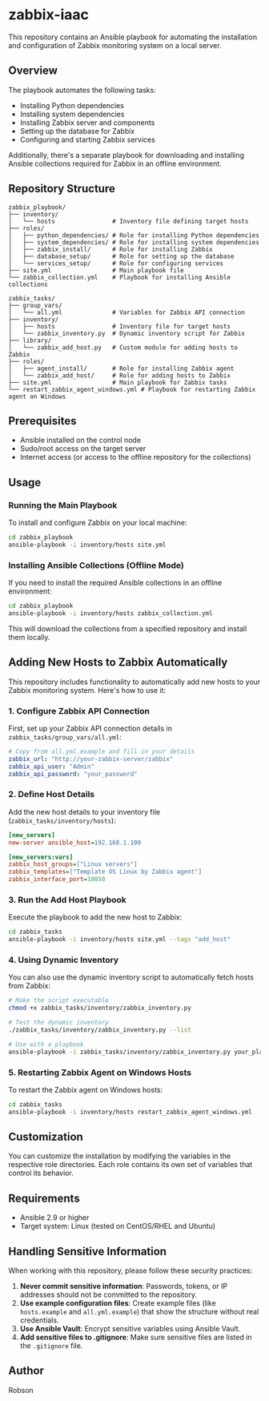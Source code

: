 # zabbix-iaac

This repository contains an Ansible playbook for automating the installation and configuration of Zabbix monitoring system on a local server.

## Overview

The playbook automates the following tasks:

- Installing Python dependencies
- Installing system dependencies
- Installing Zabbix server and components
- Setting up the database for Zabbix
- Configuring and starting Zabbix services

Additionally, there's a separate playbook for downloading and installing Ansible collections required for Zabbix in an offline environment.

## Repository Structure

```
zabbix_playbook/
├── inventory/
│   └── hosts                # Inventory file defining target hosts
├── roles/
│   ├── python_dependencies/ # Role for installing Python dependencies
│   ├── system_dependencies/ # Role for installing system dependencies
│   ├── zabbix_install/      # Role for installing Zabbix
│   ├── database_setup/      # Role for setting up the database
│   └── services_setup/      # Role for configuring services
├── site.yml                 # Main playbook file
└── zabbix_collection.yml    # Playbook for installing Ansible collections

zabbix_tasks/
├── group_vars/
│   └── all.yml              # Variables for Zabbix API connection
├── inventory/
│   ├── hosts                # Inventory file for target hosts
│   └── zabbix_inventory.py  # Dynamic inventory script for Zabbix
├── library/
│   └── zabbix_add_host.py   # Custom module for adding hosts to Zabbix
├── roles/
│   ├── agent_install/       # Role for installing Zabbix agent
│   └── zabbix_add_host/     # Role for adding hosts to Zabbix
├── site.yml                 # Main playbook for Zabbix tasks
└── restart_zabbix_agent_windows.yml # Playbook for restarting Zabbix agent on Windows
```

## Prerequisites

- Ansible installed on the control node
- Sudo/root access on the target server
- Internet access (or access to the offline repository for the collections)

## Usage

### Running the Main Playbook

To install and configure Zabbix on your local machine:

```bash
cd zabbix_playbook
ansible-playbook -i inventory/hosts site.yml
```

### Installing Ansible Collections (Offline Mode)

If you need to install the required Ansible collections in an offline environment:

```bash
cd zabbix_playbook
ansible-playbook -i inventory/hosts zabbix_collection.yml
```

This will download the collections from a specified repository and install them locally.

## Adding New Hosts to Zabbix Automatically

This repository includes functionality to automatically add new hosts to your Zabbix monitoring system. Here's how to use it:

### 1. Configure Zabbix API Connection

First, set up your Zabbix API connection details in `zabbix_tasks/group_vars/all.yml`:

```yaml
# Copy from all.yml.example and fill in your details
zabbix_url: "http://your-zabbix-server/zabbix"
zabbix_api_user: "Admin"
zabbix_api_password: "your_password"
```

### 2. Define Host Details

Add the new host details to your inventory file (`zabbix_tasks/inventory/hosts`):

```ini
[new_servers]
new-server ansible_host=192.168.1.100

[new_servers:vars]
zabbix_host_groups=["Linux servers"]
zabbix_templates=["Template OS Linux by Zabbix agent"]
zabbix_interface_port=10050
```

### 3. Run the Add Host Playbook

Execute the playbook to add the new host to Zabbix:

```bash
cd zabbix_tasks
ansible-playbook -i inventory/hosts site.yml --tags "add_host"
```

### 4. Using Dynamic Inventory

You can also use the dynamic inventory script to automatically fetch hosts from Zabbix:

```bash
# Make the script executable
chmod +x zabbix_tasks/inventory/zabbix_inventory.py

# Test the dynamic inventory
./zabbix_tasks/inventory/zabbix_inventory.py --list

# Use with a playbook
ansible-playbook -i zabbix_tasks/inventory/zabbix_inventory.py your_playbook.yml
```

### 5. Restarting Zabbix Agent on Windows Hosts

To restart the Zabbix agent on Windows hosts:

```bash
cd zabbix_tasks
ansible-playbook -i inventory/hosts restart_zabbix_agent_windows.yml
```

## Customization

You can customize the installation by modifying the variables in the respective role directories. Each role contains its own set of variables that control its behavior.

## Requirements

- Ansible 2.9 or higher
- Target system: Linux (tested on CentOS/RHEL and Ubuntu)

## Handling Sensitive Information

When working with this repository, please follow these security practices:

1. **Never commit sensitive information**: Passwords, tokens, or IP addresses should not be committed to the repository.
2. **Use example configuration files**: Create example files (like `hosts.example` and `all.yml.example`) that show the structure without real credentials.
3. **Use Ansible Vault**: Encrypt sensitive variables using Ansible Vault.
4. **Add sensitive files to .gitignore**: Make sure sensitive files are listed in the `.gitignore` file.


## Author

Robson
